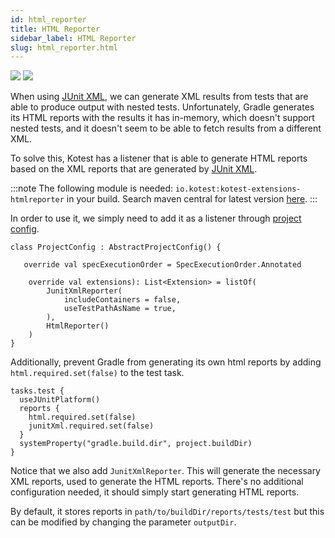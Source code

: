 ```yaml
---
id: html_reporter
title: HTML Reporter
sidebar_label: HTML Reporter
slug: html_reporter.html
---
```


[<img src="https://img.shields.io/maven-central/v/io.kotest/kotest-extensions-htmlreporter.svg?label=latest%20release"/>](https://central.sonatype.com/artifact/io.kotest/kotest-extensions-htmlreporter)
[<img src="https://img.shields.io/maven-metadata/v?metadataUrl=https%3A%2F%2Fcentral.sonatype.com%2Frepository%2Fmaven-snapshots%2Fio%2Fkotest%2Fkotest-extensions-htmlreporter%2Fmaven-metadata.xml"/>](https://central.sonatype.com/repository/maven-snapshots/io/kotest/kotest-extensions-htmlreporter/maven-metadata.xml)

When using [JUnit XML](./junit_xml.md), we can generate XML results from tests that are able to produce output with nested
tests. Unfortunately, Gradle generates its HTML reports with the results it has in-memory, which doesn't support nested
tests, and it doesn't seem to be able to fetch results from a different XML.

To solve this, Kotest has a listener that is able to generate HTML reports based on the XML reports that are generated
by [JUnit XML](./junit_xml.md).

:::note
The following module is needed: `io.kotest:kotest-extensions-htmlreporter` in your build. Search maven central for latest version [here](https://central.sonatype.com/artifact/io.kotest/kotest-extensions-htmlreporter).
:::

In order to use it, we simply need to add it as a listener through [project config](../framework/project_config.md).

```
class ProjectConfig : AbstractProjectConfig() {

   override val specExecutionOrder = SpecExecutionOrder.Annotated

    override val extensions): List<Extension> = listOf(
        JunitXmlReporter(
            includeContainers = false,
            useTestPathAsName = true,
        ),
        HtmlReporter()
    )
}
```

Additionally, prevent Gradle from generating its own html reports by adding `html.required.set(false)` to the test task.
```
tasks.test {
  useJUnitPlatform()
  reports {
    html.required.set(false)
    junitXml.required.set(false)
  }
  systemProperty("gradle.build.dir", project.buildDir)
}
```

Notice that we also add `JunitXmlReporter`. This will generate the necessary XML reports, used to generate the HTML reports.
There's no additional configuration needed, it should simply start generating HTML reports.

By default, it stores reports in `path/to/buildDir/reports/tests/test` but this can be modified by changing the parameter
`outputDir`.
